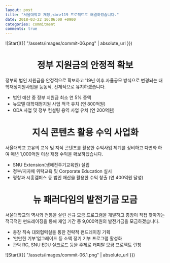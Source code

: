 ```yaml
---
layout: post
title: "서울대학교 재정,<br>119 프로젝트로 해결하겠습니다."
date: 2018-03-22 10:06:00 +0900
categories: commitment
comments: true
---
```


![Start]({{ "/assets/images/commit-06.png" | absolute_url }})

# <center>정부 지원금의 안정적 확보</center>

정부의 법인 지원금을 안정적으로 확보하고 '19년 이후 자율공모 방식으로 변경되는 대학재정지원사업을 능동적, 선제적으로 유치하겠습니다.

* 법인 예산 중 정부 지원금 최소 연 5% 증액
* 뉴모델 대학재정지원 사업 적극 유치 (연 800억원)
* ODA 사업 및 정부 컨설팅 용역 사업 유치 (연 200억원)

# <center>지식 콘텐츠 활용 수익 사업화</center>

서울대학교 고유의 교육 및 지식 콘텐츠를 활용한 수익사업 체계를 정비하고 다변화 하여 매년 1,000억원 이상 재정 수익을 확보하겠습니다.

* SNU Extension(생애전주기교육원) 설립
* 정부/지자체 위탁교육 및 Corporate Education 실시
* 평창과 시흥캠퍼스 등 법인 재산을 활용한 수익 창출 (연 400억원 달성)

# <center>뉴 패러다임의 발전기금 모금</center>  

서울대학교의 역사와 전통을 살린 신규 모금 프로그램을 개발하고 총장이 직접 찾아가는 적극적인 펀드레이징을 통해 재임 기간 중 9,000억원의 발전기금을 모금하겠습니다.

* 총장 직속 대외협력실을 통한 전략적 펀드레이징 기획
* ‘만만한 기부’업그레이드 등 소액 정기 기부 프로그램 활성화
* 관악 RC, SNU EDU 실크로드 등을 주제로 캐피탈 모금 프로젝트 런칭

![Start]({{ "/assets/images/commit-06.1.png" | absolute_url }})
